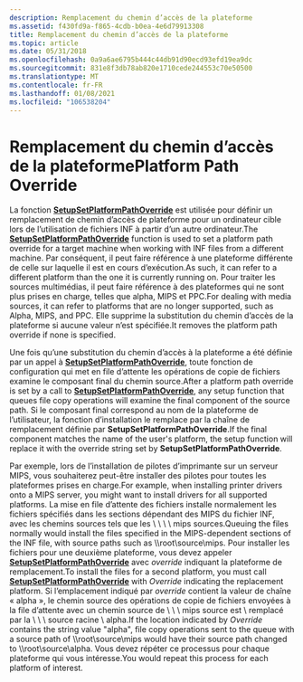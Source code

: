 ```yaml
---
description: Remplacement du chemin d’accès de la plateforme
ms.assetid: f430fd9a-f865-4cdb-b0ea-4e6d79913308
title: Remplacement du chemin d’accès de la plateforme
ms.topic: article
ms.date: 05/31/2018
ms.openlocfilehash: 0a9a6ae6795b444c44db91d90ecd93efd19ea9dc
ms.sourcegitcommit: 831e8f3db78ab820e1710cede244553c70e50500
ms.translationtype: MT
ms.contentlocale: fr-FR
ms.lasthandoff: 01/08/2021
ms.locfileid: "106538204"
---
```

# <a name="platform-path-override"></a><span data-ttu-id="dd810-103">Remplacement du chemin d’accès de la plateforme</span><span class="sxs-lookup"><span data-stu-id="dd810-103">Platform Path Override</span></span>

<span data-ttu-id="dd810-104">La fonction [**SetupSetPlatformPathOverride**](/windows/desktop/api/Setupapi/nf-setupapi-setupsetplatformpathoverridea) est utilisée pour définir un remplacement de chemin d’accès de plateforme pour un ordinateur cible lors de l’utilisation de fichiers INF à partir d’un autre ordinateur.</span><span class="sxs-lookup"><span data-stu-id="dd810-104">The [**SetupSetPlatformPathOverride**](/windows/desktop/api/Setupapi/nf-setupapi-setupsetplatformpathoverridea) function is used to set a platform path override for a target machine when working with INF files from a different machine.</span></span> <span data-ttu-id="dd810-105">Par conséquent, il peut faire référence à une plateforme différente de celle sur laquelle il est en cours d’exécution.</span><span class="sxs-lookup"><span data-stu-id="dd810-105">As such, it can refer to a different platform than the one it is currently running on.</span></span> <span data-ttu-id="dd810-106">Pour traiter les sources multimédias, il peut faire référence à des plateformes qui ne sont plus prises en charge, telles que alpha, MIPS et PPC.</span><span class="sxs-lookup"><span data-stu-id="dd810-106">For dealing with media sources, it can refer to platforms that are no longer supported, such as Alpha, MIPS, and PPC.</span></span> <span data-ttu-id="dd810-107">Elle supprime la substitution du chemin d’accès de la plateforme si aucune valeur n’est spécifiée.</span><span class="sxs-lookup"><span data-stu-id="dd810-107">It removes the platform path override if none is specified.</span></span>

<span data-ttu-id="dd810-108">Une fois qu’une substitution du chemin d’accès à la plateforme a été définie par un appel à [**SetupSetPlatformPathOverride**](/windows/desktop/api/Setupapi/nf-setupapi-setupsetplatformpathoverridea), toute fonction de configuration qui met en file d’attente les opérations de copie de fichiers examine le composant final du chemin source.</span><span class="sxs-lookup"><span data-stu-id="dd810-108">After a platform path override is set by a call to [**SetupSetPlatformPathOverride**](/windows/desktop/api/Setupapi/nf-setupapi-setupsetplatformpathoverridea), any setup function that queues file copy operations will examine the final component of the source path.</span></span> <span data-ttu-id="dd810-109">Si le composant final correspond au nom de la plateforme de l’utilisateur, la fonction d’installation le remplace par la chaîne de remplacement définie par **SetupSetPlatformPathOverride**.</span><span class="sxs-lookup"><span data-stu-id="dd810-109">If the final component matches the name of the user's platform, the setup function will replace it with the override string set by **SetupSetPlatformPathOverride**.</span></span>

<span data-ttu-id="dd810-110">Par exemple, lors de l’installation de pilotes d’imprimante sur un serveur MIPS, vous souhaiterez peut-être installer des pilotes pour toutes les plateformes prises en charge.</span><span class="sxs-lookup"><span data-stu-id="dd810-110">For example, when installing printer drivers onto a MIPS server, you might want to install drivers for all supported platforms.</span></span> <span data-ttu-id="dd810-111">La mise en file d’attente des fichiers installe normalement les fichiers spécifiés dans les sections dépendant des MIPS du fichier INF, avec les chemins sources tels que les \\ \\ \\ \\ mips sources.</span><span class="sxs-lookup"><span data-stu-id="dd810-111">Queuing the files normally would install the files specified in the MIPS-dependent sections of the INF file, with source paths such as \\\\root\\source\\mips.</span></span> <span data-ttu-id="dd810-112">Pour installer les fichiers pour une deuxième plateforme, vous devez appeler [**SetupSetPlatformPathOverride**](/windows/desktop/api/Setupapi/nf-setupapi-setupsetplatformpathoverridea) avec *override* indiquant la plateforme de remplacement.</span><span class="sxs-lookup"><span data-stu-id="dd810-112">To install the files for a second platform, you must call [**SetupSetPlatformPathOverride**](/windows/desktop/api/Setupapi/nf-setupapi-setupsetplatformpathoverridea) with *Override* indicating the replacement platform.</span></span> <span data-ttu-id="dd810-113">Si l’emplacement indiqué par *override* contient la valeur de chaîne « alpha », le chemin source des opérations de copie de fichiers envoyées à la file d’attente avec un chemin source de \\ \\ \\ mips source est \\ remplacé par la \\ \\ \\ source racine \\ alpha.</span><span class="sxs-lookup"><span data-stu-id="dd810-113">If the location indicated by *Override* contains the string value "alpha", file copy operations sent to the queue with a source path of \\\\root\\source\\mips would have their source path changed to \\\\root\\source\\alpha.</span></span> <span data-ttu-id="dd810-114">Vous devez répéter ce processus pour chaque plateforme qui vous intéresse.</span><span class="sxs-lookup"><span data-stu-id="dd810-114">You would repeat this process for each platform of interest.</span></span>

 

 



